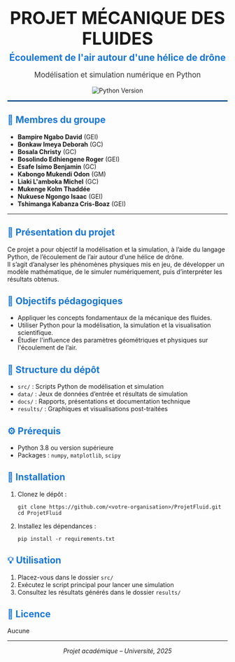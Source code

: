 <div align="center">
  <h1 style="font-size:2.8em; margin-bottom:0.2em;">PROJET MÉCANIQUE DES FLUIDES</h1>
  <h2 style="color:#1976D2; margin-top:0;">Écoulement de l'air autour d'une hélice de drône</h2>
  <p style="font-size:1.2em; color:#333;">
    Modélisation et simulation numérique en Python
  </p>
  <img src="https://img.shields.io/badge/python-3.8+-blue.svg" alt="Python Version">
</div>

<hr style="border:1px solid #1976D2;">

<h2 style="color:#1976D2;">👥 Membres du groupe</h2>
<ul>
  <li><strong>Bampire Ngabo David</strong> (GEI)</li>
  <li><strong>Bonkaw Imeya Deborah</strong> (GC)</li>
  <li><strong>Bosala Christy</strong> (GC)</li>
  <li><strong>Bosolindo Edhiengene Roger</strong> (GEI)</li>
  <li><strong>Esafe Isimo Benjamin</strong> (GC)</li>
  <li><strong>Kabongo Mukendi Odon</strong> (GM)</li>
  <li><strong>Liaki L'amboka Michel</strong> (GC)</li>
  <li><strong>Mukenge Kolm Thaddée</strong></li>
  <li><strong>Nukuese Ngongo Isaac</strong> (GEI)</li>
  <li><strong>Tshimanga Kabanza Cris-Boaz</strong> (GEI)</li>
</ul>

<hr>

<h2 style="color:#1976D2;">🎯 Présentation du projet</h2>
<p>
  Ce projet a pour objectif la modélisation et la simulation, à l’aide du langage Python, de l’écoulement de l’air autour d’une hélice de drône.<br>
  Il s’agit d’analyser les phénomènes physiques mis en jeu, de développer un modèle mathématique, de le simuler numériquement, puis d’interpréter les résultats obtenus.
</p>

<h2 style="color:#1976D2;">🌟 Objectifs pédagogiques</h2>
<ul>
  <li>Appliquer les concepts fondamentaux de la mécanique des fluides.</li>
  <li>Utiliser Python pour la modélisation, la simulation et la visualisation scientifique.</li>
  <li>Étudier l'influence des paramètres géométriques et physiques sur l'écoulement de l’air.</li>
</ul>

<h2 style="color:#1976D2;">📁 Structure du dépôt</h2>
<ul>
  <li><code>src/</code> : Scripts Python de modélisation et simulation</li>
  <li><code>data/</code> : Jeux de données d’entrée et résultats de simulation</li>
  <li><code>docs/</code> : Rapports, présentations et documentation technique</li>
  <li><code>results/</code> : Graphiques et visualisations post-traitées</li>
</ul>

<h2 style="color:#1976D2;">⚙️ Prérequis</h2>
<ul>
  <li>Python 3.8 ou version supérieure</li>
  <li>Packages : <code>numpy</code>, <code>matplotlib</code>, <code>scipy</code></li>
</ul>

<h2 style="color:#1976D2;">🚀 Installation</h2>
<ol>
  <li>Clonez le dépôt :
    <pre><code>git clone https://github.com/&lt;votre-organisation&gt;/ProjetFluid.git
cd ProjetFluid</code></pre>
  </li>
  <li>Installez les dépendances :
    <pre><code>pip install -r requirements.txt</code></pre>
  </li>
</ol>

<h2 style="color:#1976D2;">💡 Utilisation</h2>
<ol>
  <li>Placez-vous dans le dossier <code>src/</code></li>
  <li>Exécutez le script principal pour lancer une simulation</li>
  <li>Consultez les résultats générés dans le dossier <code>results/</code></li>
</ol>

<h2 style="color:#1976D2;">📜 Licence</h2>
<p>
  Aucune
</p>

<hr>
<div align="center">
  <em>Projet académique – Université, 2025</em>
</div>
